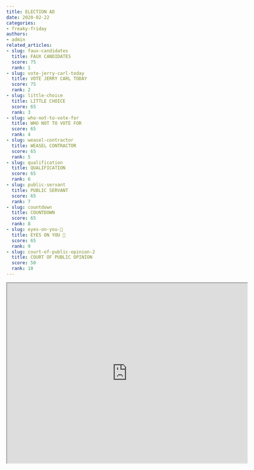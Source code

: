 ```yaml
---
title: ELECTION AD
date: 2020-02-22
categories:
- freaky-friday
authors:
- admin
related_articles:
- slug: faux-candidates
  title: FAUX CANDIDATES
  score: 75
  rank: 1
- slug: vote-jerry-carl-today
  title: VOTE JERRY CARL TODAY
  score: 75
  rank: 2
- slug: little-choice
  title: LITTLE CHOICE
  score: 65
  rank: 3
- slug: who-not-to-vote-for
  title: WHO NOT TO VOTE FOR
  score: 65
  rank: 4
- slug: weasel-contractor
  title: WEASEL CONTRACTOR
  score: 65
  rank: 5
- slug: qualification
  title: QUALIFICATION
  score: 65
  rank: 6
- slug: public-servant
  title: PUBLIC SERVANT
  score: 65
  rank: 7
- slug: countdown
  title: COUNTDOWN
  score: 65
  rank: 8
- slug: eyes-on-you-👀
  title: EYES ON YOU 👀
  score: 65
  rank: 9
- slug: court-of-public-opinion-2
  title: COURT OF PUBLIC OPINION
  score: 50
  rank: 10
---
```

<iframe src="https://drive.google.com/file/d/1oWpT1Dj3d9vFolvoTmyvZ951KN_7F8Oh/preview" width="640" height="480"></iframe>
